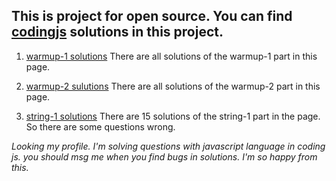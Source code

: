 ## This is project for open source. You can find [codingjs](https://the-winter.github.io/codingjs/) solutions in this project.

1. [warmup-1 solutions](https://github.com/junior-aliy/coding-js-solutions/tree/main/warmup-1)
There are all solutions of the warmup-1 part in this page.

2. [warmup-2 sulutions](https://github.com/junior-aliy/coding-js-solutions/tree/main/warmup-2)
There are all solutions of the warmup-2 part in this page.

3. [string-1 solutions](https://github.com/junior-aliy/coding-js-solutions/tree/main/string-1)
There are 15 solutions of the string-1 part in the page. So there are some questions wrong.

<i>Looking my profile. I'm solving questions with javascript language in coding js. you should msg me when you find bugs in solutions. I'm so happy from this.</i>
